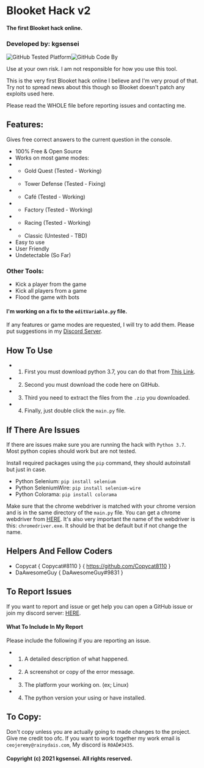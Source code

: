 # Blooket Hack   v2
#### The first Blooket hack online.
### Developed by: kgsensei

![GitHub Tested Platform](https://img.shields.io/static/v1?label=Tested%20On&message=Windows&color=informational&style=for-the-badge)![GitHub Code By](https://img.shields.io/static/v1?label=Code%20By:&message=kgsensei&color=informational&style=for-the-badge)

Use at your own risk. I am not responsible for how you use this tool.

This is the very first Blooket hack online I believe and I'm very proud of that. Try not to spread news about this though so Blooket doesn't patch any exploits used here.

Please read the WHOLE file before reporting issues and contacting me.

## Features:
Gives free correct answers to the current question in the console.
- 100% Free & Open Source
- Works on most game modes:
- - Gold Quest          (Tested - Working)
- - Tower Defense       (Tested - Fixing)
- - Café                (Tested - Working)
- - Factory             (Tested - Working)
- - Racing              (Tested - Working)
- - Classic             (Untested - TBD)
- Easy to use
- User Friendly
- Undetectable (So Far)

### Other Tools:
- Kick a player from the game
- Kick all players from a game
- Flood the game with bots

#### I'm working on a fix to the `editVariable.py` file.

If any features or game modes are requested, I will try to add them.
Please put suggestions in my [Discord Server](https://discord.gg/s3QhtYJ5qH).

## How To Use
- 1. First you must download python 3.7, you can do that from [This Link](https://www.python.org/downloads/release/python-377/).
- 2. Second you must download the code here on GitHub.
- 3. Third you need to extract the files from the `.zip` you downloaded.
- 4. Finally, just double click the `main.py` file.

## If There Are Issues
If there are issues make sure you are running the hack with `Python 3.7`. Most python copies should work but are not tested.

Install required packages using the `pip` command, they should autoinstall but just in case.
- Python Selenium: `pip install selenium`
- Python SeleniumWire: `pip install selenium-wire`
- Python Colorama: `pip install colorama`

Make sure that the chrome webdriver is matched with your chrome version and is in the same directory of the `main.py` file.
You can get a chrome webdriver from [HERE](https://chromedriver.chromium.org/).
It's also very important the name of the webdriver is this: `chromedriver.exe`. It should be that be default but if not change the name.

## Helpers And Fellow Coders
- Copycat { Copycat#8110 } { https://github.com/Copycat8110 }
- DaAwesomeGuy { DaAwesomeGuy#9831 }

## To Report Issues
If you want to report and issue or get help you can open a GitHub issue or join my discord server: [HERE](https://discord.gg/s3QhtYJ5qH).

#### What To Include In My Report
Please include the following if you are reporting an issue.
- 1. A detailed description of what happened.
- 2. A screenshot or copy of the error message.
- 3. The platform your working on. (ex; Linux)
- 4. The python version your using or have installed.

## To Copy:
Don't copy unless you are actually going to made changes to the project. Give me credit too ofc.
If you want to work together my work email is `ceojeremy@rainydais.com`, My discord is `R0AĎ#3435`.

#### Copyright (c) 2021 kgsensei. All rights reserved.
